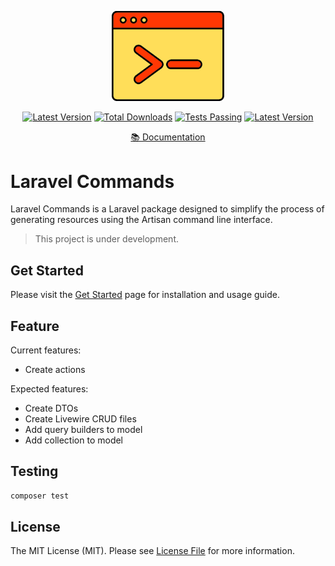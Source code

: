 <div align="center">
	<p><img src="assets/logo.png" alt="Laravel Commands Logo" width="180"></p>
    <p align="center">
        <a href="https://packagist.org/packages/ddr/laravel-commands"><img alt="Latest Version" src="https://img.shields.io/static/v1?label=laravel&message=%E2%89%A59.0&color=0078BE&logo=laravel&style=flat-square"></a>
        <a href="https://packagist.org/packages/ddr/laravel-commands"><img alt="Total Downloads" src="https://img.shields.io/packagist/dt/ddr/laravel-commands"></a>
        <a href="https://github.com/danie1net0/laravel-commands/actions"><img alt="Tests Passing" src="https://img.shields.io/github/actions/workflow/status/danie1net0/laravel-commands/run-tests.yml?branch=master&label=tests" /></a>
        <a href="https://packagist.org/packages/ddr/laravel-commands"><img alt="Latest Version" src="https://img.shields.io/packagist/v/ddr/laravel-commands"></a>
    </p>
    <a href="https://danie1net0.github.io/laravel-commands-doc/" target="_blank">📚 Documentation</a> 
</div>

# Laravel Commands

Laravel Commands is a Laravel package designed to simplify the process of generating resources using the Artisan command line interface. 

>This project is under development.

## Get Started

Please visit the [Get Started](https://danie1net0.github.io/laravel-commands-doc/guide) page for installation and usage guide.

## Feature
Current features:
* Create actions

Expected features:
* Create DTOs
* Create Livewire CRUD files
* Add query builders to model
* Add collection to model

## Testing

```bash
composer test
```


## License

The MIT License (MIT). Please see [License File](LICENSE.md) for more information.
